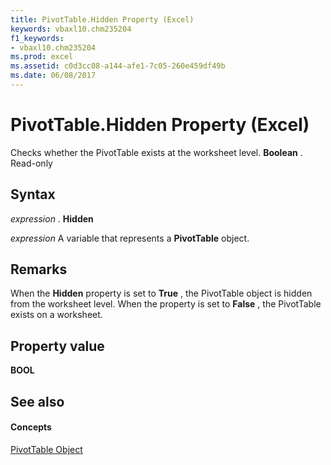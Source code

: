 ```yaml
---
title: PivotTable.Hidden Property (Excel)
keywords: vbaxl10.chm235204
f1_keywords:
- vbaxl10.chm235204
ms.prod: excel
ms.assetid: c0d3cc08-a144-afe1-7c05-260e459df49b
ms.date: 06/08/2017
---
```



# PivotTable.Hidden Property (Excel)

Checks whether the PivotTable exists at the worksheet level.  **Boolean** . Read-only


## Syntax

 _expression_ . **Hidden**

 _expression_ A variable that represents a **PivotTable** object.


## Remarks

When the  **Hidden** property is set to **True** , the PivotTable object is hidden from the worksheet level. When the property is set to **False** , the PivotTable exists on a worksheet.


## Property value

 **BOOL**


## See also


#### Concepts


[PivotTable Object](pivottable-object-excel.md)

